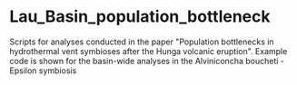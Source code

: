 # Lau_Basin_population_bottleneck
Scripts for analyses conducted in the paper "Population bottlenecks in hydrothermal vent symbioses after the Hunga volcanic eruption". Example code is shown for the basin-wide analyses in the Alviniconcha boucheti - Epsilon symbiosis
